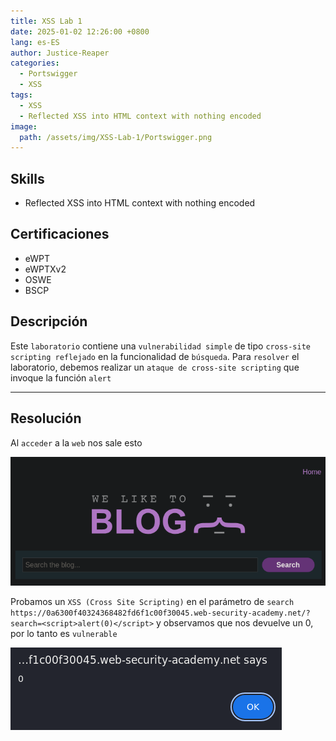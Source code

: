 ```yaml
---
title: XSS Lab 1
date: 2025-01-02 12:26:00 +0800
lang: es-ES
author: Justice-Reaper
categories:
  - Portswigger
  - XSS
tags:
  - XSS
  - Reflected XSS into HTML context with nothing encoded
image:
  path: /assets/img/XSS-Lab-1/Portswigger.png
---
```


## Skills

- Reflected XSS into HTML context with nothing encoded

## Certificaciones

- eWPT
- eWPTXv2
- OSWE
- BSCP
  
## Descripción

Este `laboratorio` contiene una `vulnerabilidad simple` de tipo `cross-site scripting reflejado` en la funcionalidad de `búsqueda`. Para `resolver` el laboratorio, debemos realizar un `ataque de cross-site scripting` que invoque la función `alert`

---

## Resolución

Al `acceder` a la `web` nos sale esto

![](/assets/img/XSS-Lab-1/image_1.png)

Probamos un `XSS (Cross Site Scripting)` en el parámetro de `search` `https://0a6300f40324368482fd6f1c00f30045.web-security-academy.net/?search=<script>alert(0)</script>` y observamos que nos devuelve un 0, por lo tanto es `vulnerable`

![](/assets/img/XSS-Lab-1/image_2.png)
